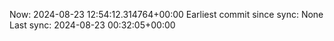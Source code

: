 Now: 2024-08-23 12:54:12.314764+00:00 Earliest commit since sync: None Last sync: 2024-08-23 00:32:05+00:00
